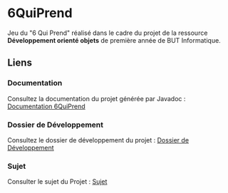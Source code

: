 # 6QuiPrend
Jeu du "6 Qui Prend" réalisé dans le cadre du projet de la ressource **Développement orienté objets** de première année de BUT Informatique.
## Liens
### Documentation
Consultez la documentation du projet générée par Javadoc : [Documentation 6QuiPrend](https://6quiprend-at-sw-uparis.netlify.app/)
### Dossier de Développement
Consultez le dossier de développement du projet : [Dossier de Développement](https://1drv.ms/w/s!AocLZQcFNzixhQLjPKkrq72zJTt8?e=c5Is6S)
### Sujet
Consulter le sujet du Projet : [Sujet](https://1drv.ms/b/s!AmyDRq-BYi1whbEuzxuUu9NgfsB3fQ)
